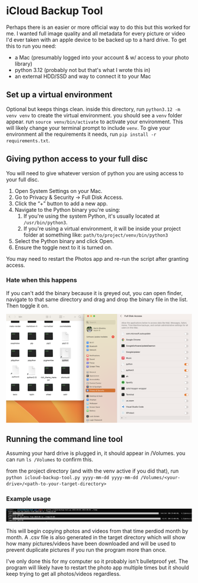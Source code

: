 # iCloud Backup Tool

Perhaps there is an easier or more official way to do this but this worked for me. I wanted full image quality and all metadata for every picture or video I'd ever taken with an apple device to be backed up to a hard drive. To get this to run you need:

- a Mac (presumably logged into your account & w/ access to your photo library)
- python 3.12 (probably not but that's what I wrote this in)
- an external HDD/SSD and way to connect it to your Mac

## Set up a virtual environment

Optional but keeps things clean. inside this directory, run `python3.12 -m venv venv` to create the virtual environment. you should see a `venv` folder appear. run `source venv/bin/activate` to activate your environment. This will likely change your terminal prompt to include `venv`. To give your environment all the requirements it needs, run `pip install -r requirements.txt`.

## Giving python access to your full disc

You will need to give whatever version of python you are using access to your full disc.

1. Open System Settings on your Mac.
2. Go to Privacy & Security → Full Disk Access.
3. Click the “+” button to add a new app.
4. Navigate to the Python binary you're using:
   1. If you're using the system Python, it's usually located at `/usr/bin/python3`.
   2. If you're using a virtual environment, it will be inside your project folder at something like: `path/to/project/venv/bin/python3`
5. Select the Python binary and click Open.
6. Ensure the toggle next to it is turned on.

You may need to restart the Photos app and re-run the script after granting access.

### Hate when this happens

If you can't add the binary because it is greyed out, you can open finder, navigate to that same directory and drag and drop the binary file in the list. Then toggle it on.

![drag-and-drop](./resources/FDA-drag-and-drop.png)

## Running the command line tool

Assuming your hard drive is plugged in, it should appear in /Volumes. you can run `ls /Volumes` to confirm this.

from the project directory (and with the venv active if you did that), run `python icloud-backup-tool.py yyyy-mm-dd yyyy-mm-dd /Volumes/<your-drive>/<path-to-your-target-directory>`

### Example usage

![example-usage](./resources/example-usage.png)

This will begin copying photos and videos from that time perdiod month by month. A .csv file is also generated in the target directory which will show how many pictures/videos have been downloaded and will be used to prevent duplicate pictures if you run the program more than once.

I've only done this for my computer so it probably isn't bulletproof yet. The program will likely have to restart the photo app multiple times but it should keep trying to get all photos/videos regardless.